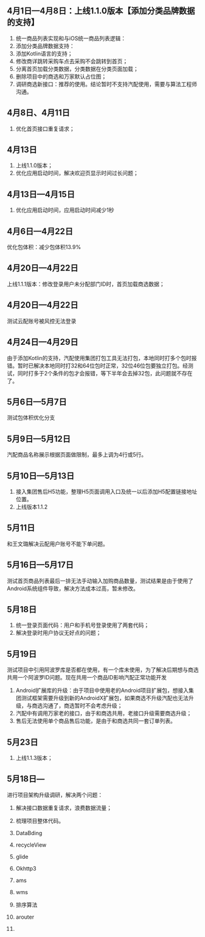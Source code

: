## 4月1日—4月8日：上线1.1.0版本【添加分类品牌数据的支持】

1. 统一商品列表实现和与iOS统一商品列表逻辑：
2. 添加分类品牌数据支持：
3. 添加Kotlin语言的支持；
4. 修改商详跳转采购车点去采购不会跳转到首页；
5. 分离首页加载分类数据，分类数据在分类页面加载；
6. 删除项目中的商选和万家默认占位图；
7. 调研商选新接口：推荐的使用。结论暂时不支持汽配使用，需要与算法工程师沟通。

## 4月8日、4月11日

1. 优化首页接口重复请求；

## 4月13日

1. 上线1.1.0版本；
2. 优化应用启动时间，解决欢迎页显示时间过长问题；

## 4月13日—4月15日

1. 优化应用启动时间，应用启动时间减少1秒

## 4月6日—4月22日

优化包体积：减少包体积13.9%

## 4月20日—4月22日

上线1.1.1版本：修改登录用户未分配部门ID时，首页加载商选数据；

## 4月20日—4月22日

测试云配账号被风控无法登录

## 4月24日—4月29日

由于添加Kotlin的支持，汽配使用集团打包工具无法打包，本地同时打多个包时报错。暂时已解决本地同时打32和64位包时正常，32位46位包要独立打包。经测试，同时打多于2个条件的包才会报错，等下半年会去掉32包，此问题就不存在了。

## 5月6日—5月7日

测试包体积优化分支

## 5月9日—5月12日

汽配商品名称展示根据页面做限制，最多上调为4行或5行。

## 5月10日—5月13日

1. 接入集团售后H5功能，整理H5页面调用入口及统一以后添加H5配置链接地址位置。
2. 上线版本1.1.2

## 5月11日

和王文璐解决云配用户账号不能下单问题。

## 5月16日—5月17日

测试首页商品列表最后一排无法手动输入加购商品数量，测试结果是由于使用了Android系统组件导致，解决方法成本过高，暂未修改。

## 5月18日

1. 统一登录页面代码：用户和手机号登录使用了两套代码；
2. 解决登录时用户协议无好点的问题；

## 5月19日

测试项目中引用阿波罗库是否都在使用，有一个库未使用，为了解决后期想与商选共用一个阿波罗ID问题。现在共用一个商品ID影响汽配正常功能开发

1. Android扩展库的升级：由于项目中使用老的Android项目扩展包，想接入集团测试框架需要升级到新的AndroidX扩展包，如果商选不升级汽配也无法升级，与商选沟通了，商选暂时不会考虑升级；
2. 汽配中有调用万家老的接口，由于和商选共用，老接口升级需要商选升级；
3. 售后无法使用单个商品售后功能，是由于和商选共同一套订单列表。

## 5月23日

1. 上线1.1.3版本；

## 5月18日—

进行项目架构升级调研，解决两个问题：

1. 解决接口数据重复请求，浪费数据流量；
2. 梳理项目整体代码。





1. DataBding  
2. recycleView
3. glide
4. Okhttp3
5. ams
6. wms
7. 排序算法
8. arouter
9. 